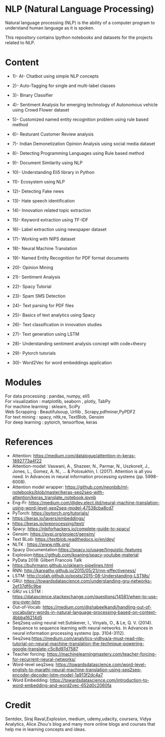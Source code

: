 # NLP (Natural Language Processing)

Natural language processing (NLP) is the ability of a computer program to understand human language as it is spoken.<br>

This repository contains Ipython notebooks and datasets for the projects related to NLP.

# Content

- 1)- AI- Chatbot using simple NLP concepts

- 2)- Auto-Tagging for single and multi-label classes

- 3)- Binary Classifier

- 4)- Sentiment Analysis for emerging technology of Autonomous vehicle using Crowd Flower dataset

- 5)- Customized named entity recognition problem using rule based method

- 6)- Resturant Customer Review analysis

- 7)- Indian Demonetization Opinion Analysis using social media dataset

- 8)- Detecting Programming Languages using Rule based method

- 9)- Document Similarity using NLP

- 10)- Understanding Eli5 library in Python

- 11)- Ecosystem using NLP

- 12)- Detecting Fake news 

- 13)- Hate speech identification 

- 14)- Innovation related topic extraction

- 15)- Keyword extraction using TF-IDF

- 16)- Label extraction using newspaper dataset

- 17)- Working with NIPS dataset

- 18)- Neural Machine Translation

- 19)- Named Entity Recognition for PDF format documents

- 20)- Opinion Mining

- 21)- Sentiment Analysis

- 22)- Spacy Tutorial

- 23)- Spam SMS Detection

- 24)- Text parsing for PDF files

- 25)- Basics of text analytics using Spacy

- 26)- Text classification in innovation studies

- 27)- Text generation using LSTM

- 28)- Understanding sentiment analysis concept with code+theory

- 29)- Pytorch tutorials

- 30)- Word2Vec for word embeddings application


# Modules

For data processing : pandas, numpy, eli5 <br>
For visualization : matplotlib, seaborn , plotly, TabPy <br>
For machine learning : sklearn, SciPy <br>
Web Scrapping : Beautifulsoup, Urllib , Scrapy,pdfminer,PyPDF2 <br>
For text mining : spacy, nltk,re, TextBlob, Gensim <br>
For deep learning : pytorch, tensorflow, keras <br>

# References

- Attention: https://medium.com/datalogue/attention-in-keras-1892773a4f22
- Attention-model: Vaswani, A., Shazeer, N., Parmar, N., Uszkoreit, J., Jones, L., Gomez, A. N., ... & Polosukhin, I. (2017). Attention is all you need. In Advances in neural information processing systems (pp. 5998-6008).
- Attention model wrapper: https://github.com/neonbjb/ml-notebooks/blob/master/keras-seq2seq-with-attention/keras_translate_notebook.ipynb
- Eng-Fr: https://medium.com/@dev.elect.iitd/neural-machine-translation-using-word-level-seq2seq-model-47538cba8cd7
- PyTorch: https://pytorch.org/tutorials/ <br>
- https://keras.io/layers/embeddings/
- https://keras.io/preprocessing/text/
- Spacy: https://nlpforhackers.io/complete-guide-to-spacy/
- Gensim: https://pypi.org/project/gensim/
- Text BLob: https://textblob.readthedocs.io/en/dev/
- NLTK : https://www.nltk.org/
- Spacy Documentation:https://spacy.io/usage/linguistic-features
- Explosion:https://github.com/koaning/spacy-youtube-material
- PyData 2018: Gilbert Francois Talk
- https://buhrmann.github.io/sklearn-pipelines.html
- RNN: http://karpathy.github.io/2015/05/21/rnn-effectiveness/
- LSTM: http://colah.github.io/posts/2015-08-Understanding-LSTMs/
- GRU: https://towardsdatascience.com/understanding-gru-networks-2ef37df6c9be
- GRU vs LSTM : https://datascience.stackexchange.com/questions/14581/when-to-use-gru-over-lstm
- Out-of-Vocab: https://medium.com/@shabeelkandi/handling-out-of-vocabulary-words-in-natural-language-processing-based-on-context-4bbba16214d5
- Seq2seq using neural net:Sutskever, I., Vinyals, O., & Le, Q. V. (2014). Sequence to sequence learning with neural networks. In Advances in neural information processing systems (pp. 3104-3112).
- Seq2seq:https://medium.com/analytics-vidhya/a-must-read-nlp-tutorial-on-neural-machine-translation-the-technique-powering-google-translate-c5c8d97d7587
- Teacher forcing: https://machinelearningmastery.com/teacher-forcing-for-recurrent-neural-networks/
- Word-level seq2seq: https://towardsdatascience.com/word-level-english-to-marathi-neural-machine-translation-using-seq2seq-encoder-decoder-lstm-model-1a913f2dc4a7
- Word Embedding: https://towardsdatascience.com/introduction-to-word-embedding-and-word2vec-652d0c2060fa




# Credit

Sentdex, Siraj Raval,Explosion, medium, udemy,udacity, coursera, Vidya Analytics, Alice Zhou's blog and many more online blogs and courses that help me in learning concepts and ideas.
